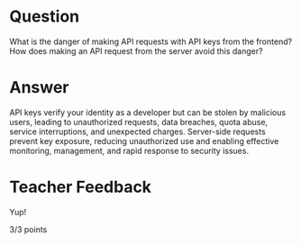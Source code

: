 # Question

What is the danger of making API requests with API keys from the frontend? How does making an API request from the server avoid this danger?

# Answer
API keys verify your identity as a developer but can be stolen by malicious users, leading to unauthorized requests, data breaches, quota abuse, service interruptions, and unexpected charges. Server-side requests prevent key exposure, reducing unauthorized use and enabling effective monitoring, management, and rapid response to security issues.

# Teacher Feedback

Yup!

3/3 points